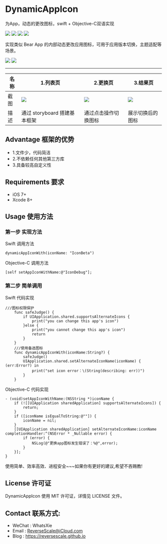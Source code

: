 # DynamicAppIcon
为App，动态的更改图标，swift + Objective-C双语实现

![](https://img.shields.io/badge/platform-iOS-red.svg) 
![](https://img.shields.io/badge/language-Swift-orange.svg) 
![](https://img.shields.io/badge/download-4.9MB-brightgreen.svg)
![](https://img.shields.io/badge/license-MIT%20License-brightgreen.svg) 

实现类似 Bear App 的内部动态更改应用图标，可用于应用版本切换，主题适配等场景。

![](http://og1yl0w9z.bkt.clouddn.com/17-10-13/53334942.jpg)
![](http://og1yl0w9z.bkt.clouddn.com/17-10-13/84524252.jpg)

------

| 名称 |1.列表页 |2.更换页 |3.结果页 |
| ------------- | ------------- | ------------- | ------------- |
| 截图 | ![](http://og1yl0w9z.bkt.clouddn.com/17-10-12/66261150.jpg) | ![](http://og1yl0w9z.bkt.clouddn.com/17-10-12/59017691.jpg) | ![](http://og1yl0w9z.bkt.clouddn.com/17-10-12/23193778.jpg) |
| 描述 | 通过 storyboard 搭建基本框架 | 通过点击操作切换图标 | 展示切换后的图标 |


## Advantage 框架的优势
* 1.文件少，代码简洁
* 2.不依赖任何其他第三方库
* 3.具备较高自定义性


## Requirements 要求
* iOS 7+
* Xcode 8+


## Usage 使用方法
### 第一步 实现方法
Swift 调用方法
```
dynamicAppIconWith(iconName: "IconBeta")
```
Objective-C 调用方法
```
[self setAppIconWithName:@"IconDebug"];
```
### 第二步 简单调用
Swift 代码实现
```
///图标权限保护
    func safeJudge() {
        if UIApplication.shared.supportsAlternateIcons {
            print("you can change this app's icon")
        }else {
            print("you cannot change this app's icon")
            return
        }
    }
    ///使用备选图标
    func dynamicAppIconWith(iconName:String?) {
        safeJudge()
        UIApplication.shared.setAlternateIconName(iconName) { (err:Error?) in
            print("set icon error：\(String(describing: err))")
        }
    }
```
Objective-C 代码实现
```
- (void)setAppIconWithName:(NSString *)iconName {
    if (![[UIApplication sharedApplication] supportsAlternateIcons]) {
        return;
    }
    if ([iconName isEqualToString:@""]) {
        iconName = nil;
    }
    [[UIApplication sharedApplication] setAlternateIconName:iconName completionHandler:^(NSError * _Nullable error) {
        if (error) {
            NSLog(@"更换app图标发生错误了：%@",error);
        }
    }];
}
```
使用简单、效率高效、进程安全~~~如果你有更好的建议,希望不吝赐教!


## License 许可证
DynamicAppIcon 使用 MIT 许可证，详情见 LICENSE 文件。


## Contact 联系方式:
* WeChat : WhatsXie
* Email : ReverseScale@iCloud.com
* Blog : https://reversescale.github.io
